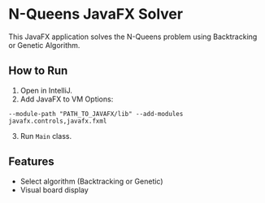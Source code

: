 
# N-Queens JavaFX Solver

This JavaFX application solves the N-Queens problem using Backtracking or Genetic Algorithm.

## How to Run

1. Open in IntelliJ.
2. Add JavaFX to VM Options:

```
--module-path "PATH_TO_JAVAFX/lib" --add-modules javafx.controls,javafx.fxml
```

3. Run `Main` class.

## Features

- Select algorithm (Backtracking or Genetic)
- Visual board display
